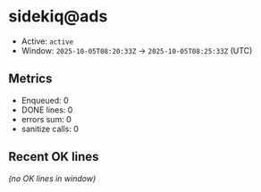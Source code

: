 # sidekiq@ads

- Active: `active`
- Window: `2025-10-05T08:20:33Z` → `2025-10-05T08:25:33Z` (UTC)

## Metrics
- Enqueued: 0
- DONE lines: 0
- errors sum: 0
- sanitize calls: 0

## Recent OK lines
_(no OK lines in window)_
